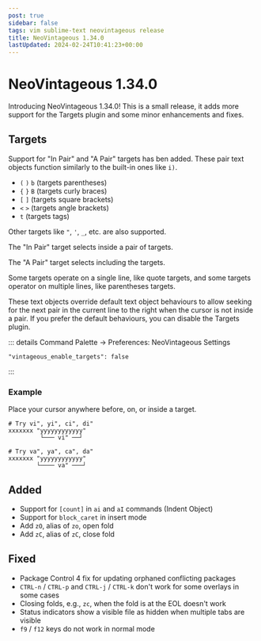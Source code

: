 ```yaml
---
post: true
sidebar: false
tags: vim sublime-text neovintageous release
title: NeoVintageous 1.34.0
lastUpdated: 2024-02-24T10:41:23+00:00
---
```


# NeoVintageous 1.34.0

Introducing NeoVintageous 1.34.0! This is a small release, it adds more support for the Targets plugin and some minor enhancements and fixes.

## Targets

Support for "In Pair" and "A Pair" targets has ben added. These pair text objects function similarly to the built-in ones like `i)`.

- `(` `)` `b` (targets parentheses)
- `{` `}` `B` (targets curly braces)
- `[` `]` (targets square brackets)
- `<` `>` (targets angle brackets)
- `t` (targets tags)

Other targets like `"`, `'`, `_`, etc. are also supported.

The "In Pair" target selects inside a pair of targets.

The "A Pair" target selects including the targets.

Some targets operate on a single line, like quote targets, and some targets operator on multiple lines, like parentheses targets.

These text objects override default text object behaviours to allow seeking for the next pair in the current line to the right when the cursor is not inside a pair. If you prefer the default behaviours, you can disable the Targets plugin.

::: details
Command Palette → Preferences: NeoVintageous Settings
```jsonl
"vintageous_enable_targets": false
```
:::

### Example

Place your cursor anywhere before, on, or inside a target.

```
# Try vi", yi", ci", di"
xxxxxxx "yyyyyyyyyyyy"
         └─── vi" ──┘

# Try va", ya", ca", da"
xxxxxxx "yyyyyyyyyyyy"
        └──── va" ───┘
```

## Added

- Support for `[count]` in `ai` and `aI` commands (Indent Object)
- Support for `block_caret` in insert mode
- Add `zO`, alias of `zo`, open fold
- Add `zC`, alias of `zC`, close fold

## Fixed

- Package Control 4 fix for updating orphaned conflicting packages
- `CTRL-n` / `CTRL-p` and `CTRL-j` / `CTRL-k` don't work for some overlays in some cases
- Closing folds, e.g., `zc`, when the fold is at the EOL doesn't work
- Status indicators show a visible file as hidden when multiple tabs are visible
- `f9` / `f12` keys do not work in normal mode
